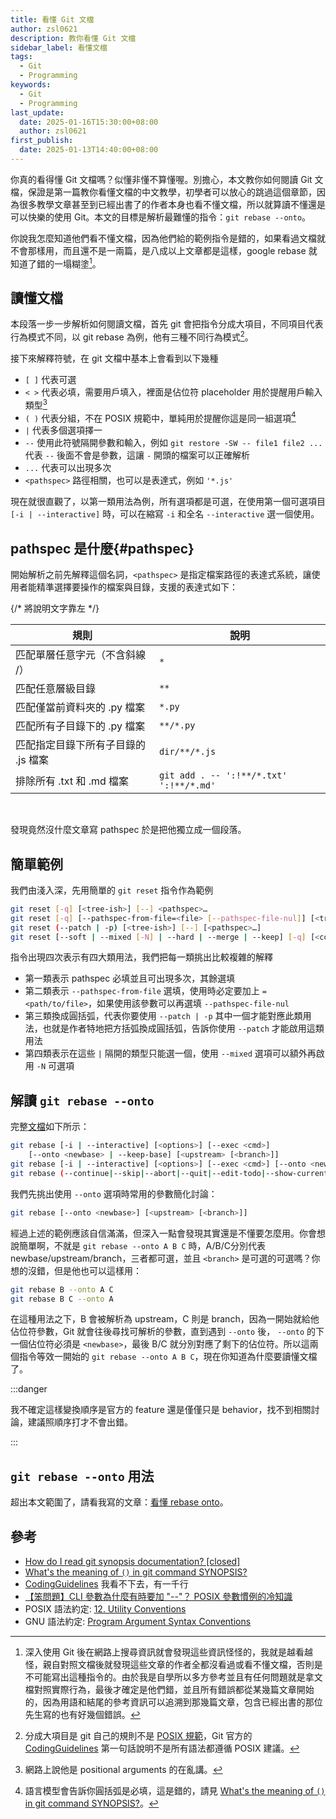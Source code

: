 ```yaml
---
title: 看懂 Git 文檔
author: zsl0621
description: 教你看懂 Git 文檔
sidebar_label: 看懂文檔
tags:
  - Git
  - Programming
keywords:
  - Git
  - Programming
last_update:
  date: 2025-01-16T15:30:00+08:00
  author: zsl0621
first_publish:
  date: 2025-01-13T14:40:00+08:00
---
```


你真的看得懂 Git 文檔嗎？似懂非懂不算懂喔。別擔心，本文教你如何閱讀 Git 文檔，保證是第一篇教你看懂文檔的中文教學，初學者可以放心的跳過這個章節，因為很多教學文章甚至到已經出書了的作者本身也看不懂文檔，所以就算讀不懂還是可以快樂的使用 Git。本文的目標是解析最難懂的指令：`git rebase --onto`。

你說我怎麼知道他們看不懂文檔，因為他們給的範例指令是錯的，如果看過文檔就不會那樣用，而且還不是一兩篇，是八成以上文章都是這樣，google rebase 就知道了錯的一塌糊塗[^error]。

[^error]: 深入使用 Git 後在網路上搜尋資訊就會發現這些資訊怪怪的，我就是越看越怪，親自對照文檔後就發現這些文章的作者全都沒看過或看不懂文檔，否則是不可能寫出這種指令的。由於我是自學所以多方參考並且有任何問題就是拿文檔對照實際行為，最後才確定是他們錯，並且所有錯誤都從某幾篇文章開始的，因為用語和結尾的參考資訊可以追溯到那幾篇文章，包含已經出書的那位先生寫的也有好幾個錯誤。

## 讀懂文檔

本段落一步一步解析如何閱讀文檔，首先 git 會把指令分成大項目，不同項目代表行為模式不同，以 git rebase 為例，他有三種不同行為模式[^guideline]。

[^guideline]: 分成大項目是 git 自己的規則不是 [POSIX 規範](https://pubs.opengroup.org/onlinepubs/9699919799/basedefs/V1_chap12.html)，Git 官方的 [CodingGuidelines](https://github.com/git/git/blob/master/Documentation/CodingGuidelines) 第一句話說明不是所有語法都遵循 POSIX 建議。

接下來解釋符號，在 git 文檔中基本上會看到以下幾種

- `[ ]` 代表可選
- `< >` 代表必填，需要用戶填入，裡面是佔位符 placeholder 用於提醒用戶輸入類型[^foolish]
- `( )` 代表分組，不在 POSIX 規範中，單純用於提醒你這是同一組選項[^grouping]
- `|` 代表多個選項擇一
- `--` 使用此符號隔開參數和輸入，例如 `git restore -SW -- file1 file2 ...` 代表 `--` 後面不會是參數，這讓 `-` 開頭的檔案可以正確解析
- `...` 代表可以出現多次
- `<pathspec>` 路徑相關，也可以是表達式，例如 `'*.js'`

現在就很直觀了，以第一類用法為例，所有選項都是可選，在使用第一個可選項目 `[-i | --interactive]` 時，可以在縮寫 `-i` 和全名 `--interactive` 選一個使用。

[^foolish]: 網路上說他是 positional arguments 的在亂講。
[^grouping]: 語言模型會告訴你圓括弧是必填，這是錯的，請見 [What's the meaning of `()` in git command SYNOPSIS?](https://stackoverflow.com/questions/32085652/whats-the-meaning-of-in-git-command-synopsis)。

## pathspec 是什麼{#pathspec}

開始解析之前先解釋這個名詞，`<pathspec>` 是指定檔案路徑的表達式系統，讓使用者能精準選擇要操作的檔案與目錄，支援的表達式如下：

<div style={{ display: 'flex', justifyContent: 'center', alignItems: 'flex-start' }}>
    <table style={{ width: '95%', borderCollapse: 'collapse', textAlign: 'center' }}>
        <thead>
            <tr>
                <th style={{ width: '40%' }}>規則</th>
                <th style={{ width: '60%' }}>說明</th>
            </tr>
        </thead>
        <tbody>
            <tr>
                <td style={{ textAlign: 'left' }}>匹配單層任意字元（不含斜線 /）</td>
                <td><code>*</code></td> {/* 將說明文字靠左 */}
            </tr>
            <tr>
                <td style={{ textAlign: 'left' }}>匹配任意層級目錄</td>
                <td><code>**</code></td>
            </tr>
            <tr>
                <td style={{ textAlign: 'left' }}>匹配僅當前資料夾的 .py 檔案</td>
                <td><code>*.py</code></td>
            </tr>
            <tr>
                <td style={{ textAlign: 'left' }}>匹配所有子目錄下的 .py 檔案</td>
                <td><code>**/*.py</code></td>
            </tr>
            <tr>
                <td style={{ textAlign: 'left' }}>匹配指定目錄下所有子目錄的 .js 檔案</td>
                <td><code>dir/**/*.js</code></td>
            </tr>
            <tr>
                <td style={{ textAlign: 'left' }}>排除所有 .txt 和 .md 檔案</td>
                <td><code>git add . -- ':!**/*.txt' ':!**/*.md'</code></td>
            </tr>
        </tbody>
    </table>
</div>

<br/>

發現竟然沒什麼文章寫 pathspec 於是把他獨立成一個段落。

## 簡單範例

我們由淺入深，先用簡單的 `git reset` 指令作為範例

```sh
git reset [-q] [<tree-ish>] [--] <pathspec>…​
git reset [-q] [--pathspec-from-file=<file> [--pathspec-file-nul]] [<tree-ish>]
git reset (--patch | -p) [<tree-ish>] [--] [<pathspec>…​]
git reset [--soft | --mixed [-N] | --hard | --merge | --keep] [-q] [<commit>]
```

指令出現四次表示有四大類用法，我們把每一類挑出比較複雜的解釋

- 第一類表示 pathspec 必填並且可出現多次，其餘選填
- 第二類表示 `--pathspec-from-file` 選填，使用時必定要加上 `=<path/to/file>`，如果使用該參數可以再選填 `--pathspec-file-nul`
- 第三類換成圓括弧，代表你要使用 `--patch | -p` 其中一個才能對應此類用法，也就是作者特地把方括弧換成圓括弧，告訴你使用 `--patch` 才能啟用這類用法
- 第四類表示在這些 `|` 隔開的類型只能選一個，使用 `--mixed` 選項可以額外再啟用 `-N` 可選項

## 解讀 `git rebase --onto`

完整[文檔](https://git-scm.com/docs/git-rebase)如下所示：

```sh
git rebase [-i | --interactive] [<options>] [--exec <cmd>]
	[--onto <newbase> | --keep-base] [<upstream> [<branch>]]
git rebase [-i | --interactive] [<options>] [--exec <cmd>] [--onto <newbase>] --root [<branch>]
git rebase (--continue|--skip|--abort|--quit|--edit-todo|--show-current-patch)
```

我們先挑出使用 `--onto` 選項時常用的參數簡化討論：

```sh
git rebase [--onto <newbase>] [<upstream> [<branch>]]
```

經過上述的範例應該自信滿滿，但深入一點會發現其實還是不懂要怎麼用。你會想說簡單啊，不就是 `git rebase --onto A B C` 時，A/B/C分別代表 newbase/upstream/branch，三者都可選，並且 `<branch>` 是可選的可選嗎？你想的沒錯，但是他也可以這樣用：

```sh
git rebase B --onto A C
git rebase B C --onto A
```

在這種用法之下，B 會被解析為 upstream，C 則是 branch，因為一開始就給他佔位符參數，Git 就會往後尋找可解析的參數，直到遇到 `--onto` 後， `--onto` 的下一個佔位符必須是 `<newbase>`，最後 B/C 就分別對應了剩下的佔位符。所以這兩個指令等效一開始的 `git rebase --onto A B C`，現在你知道為什麼要讀懂文檔了。

:::danger

我不確定這樣變換順序是官方的 feature 還是僅僅只是 behavior，找不到相關討論，建議照順序打才不會出錯。

:::

## `git rebase --onto` 用法

超出本文範圍了，請看我寫的文章：[看懂 rebase onto](../advance/rebase-onto)。

## 參考

- [How do I read git synopsis documentation? [closed]](https://stackoverflow.com/questions/60906410/how-do-i-read-git-synopsis-documentation)
- [What's the meaning of `()` in git command SYNOPSIS?](https://stackoverflow.com/questions/32085652/whats-the-meaning-of-in-git-command-synopsis)
- [CodingGuidelines](https://github.com/git/git/blob/master/Documentation/CodingGuidelines) 我看不下去，有一千行
- [【笨問題】CLI 參數為什麼有時要加 "--"？ POSIX 參數慣例的冷知識](https://blog.darkthread.net/blog/posix-args-convension/)
- POSIX 語法約定: [12. Utility Conventions](https://pubs.opengroup.org/onlinepubs/9699919799/basedefs/V1_chap12.html)
- GNU 語法約定: [Program Argument Syntax Conventions](https://www.gnu.org/software/libc/manual/html_node/Argument-Syntax.html)
